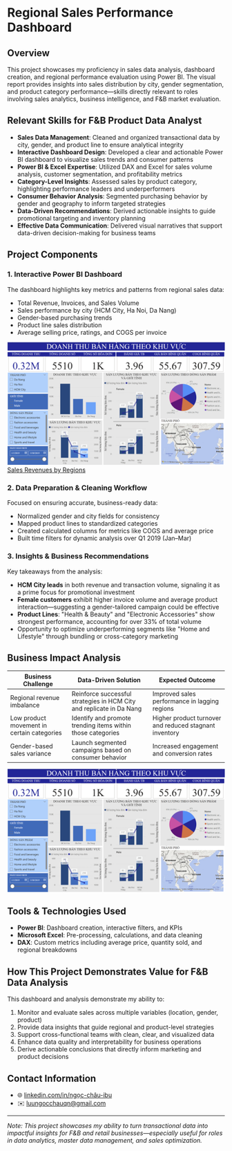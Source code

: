
# Regional Sales Performance Dashboard

## Overview

This project showcases my proficiency in sales data analysis, dashboard creation, and regional performance evaluation using Power BI. The visual report provides insights into sales distribution by city, gender segmentation, and product category performance—skills directly relevant to roles involving sales analytics, business intelligence, and F&B market evaluation.

## Relevant Skills for F&B Product Data Analyst

- **Sales Data Management**: Cleaned and organized transactional data by city, gender, and product line to ensure analytical integrity
- **Interactive Dashboard Design**: Developed a clear and actionable Power BI dashboard to visualize sales trends and consumer patterns
- **Power BI & Excel Expertise**: Utilized DAX and Excel for sales volume analysis, customer segmentation, and profitability metrics
- **Category-Level Insights**: Assessed sales by product category, highlighting performance leaders and underperformers
- **Consumer Behavior Analysis**: Segmented purchasing behavior by gender and geography to inform targeted strategies
- **Data-Driven Recommendations**: Derived actionable insights to guide promotional targeting and inventory planning
- **Effective Data Communication**: Delivered visual narratives that support data-driven decision-making for business teams

## Project Components

### 1. Interactive Power BI Dashboard

The dashboard highlights key metrics and patterns from regional sales data:

- Total Revenue, Invoices, and Sales Volume
- Sales performance by city (HCM City, Ha Noi, Da Nang)
- Gender-based purchasing trends
- Product line sales distribution
- Average selling price, ratings, and COGS per invoice

![Dashboard Overview](./image/overview.png)
[Sales Revenues by Regions](https://ueheduvn-my.sharepoint.com/:u:/g/personal/31221025795_ueh_edu_vn/EbeeKYPByW5CkQvt6zgvzUUBVWJdDe3jT0r2fYwbN7tA5Q?e=zdE4jJ)

### 2. Data Preparation & Cleaning Workflow

Focused on ensuring accurate, business-ready data:

- Normalized gender and city fields for consistency
- Mapped product lines to standardized categories
- Created calculated columns for metrics like COGS and average price
- Built time filters for dynamic analysis over Q1 2019 (Jan–Mar)

### 3. Insights & Business Recommendations

Key takeaways from the analysis:

- **HCM City leads** in both revenue and transaction volume, signaling it as a prime focus for promotional investment
- **Female customers** exhibit higher invoice volume and average product interaction—suggesting a gender-tailored campaign could be effective
- **Product Lines**: "Health & Beauty" and "Electronic Accessories" show strongest performance, accounting for over 33% of total volume
- Opportunity to optimize underperforming segments like "Home and Lifestyle" through bundling or cross-category marketing

## Business Impact Analysis

| Business Challenge                          | Data-Driven Solution                                      | Expected Outcome                                        |
| ------------------------------------------- | --------------------------------------------------------- | ------------------------------------------------------- |
| Regional revenue imbalance                  | Reinforce successful strategies in HCM City and replicate in Da Nang | Improved sales performance in lagging regions           |
| Low product movement in certain categories  | Identify and promote trending items within those categories | Higher product turnover and reduced stagnant inventory  |
| Gender-based sales variance                 | Launch segmented campaigns based on consumer behavior      | Increased engagement and conversion rates               |

![Category Analysis](./image/overview.png)

## Tools & Technologies Used

- **Power BI**: Dashboard creation, interactive filters, and KPIs
- **Microsoft Excel**: Pre-processing, calculations, and data cleaning
- **DAX**: Custom metrics including average price, quantity sold, and regional breakdowns

## How This Project Demonstrates Value for F&B Data Analysis

This dashboard and analysis demonstrate my ability to:

1. Monitor and evaluate sales across multiple variables (location, gender, product)
2. Provide data insights that guide regional and product-level strategies
3. Support cross-functional teams with clean, clear, and visualized data
4. Enhance data quality and interpretability for business operations
5. Derive actionable conclusions that directly inform marketing and product decisions

## Contact Information

* 🌐 [linkedin.com/in/ngọc-châu-ibu](https://linkedin.com/in/ngọc-châu-ibu)
* ✉️ [luungocchauqn@gmail.com](mailto:luungocchauqn@gmail.com)

---

_Note: This project showcases my ability to turn transactional data into impactful insights for F&B and retail businesses—especially useful for roles in data analytics, master data management, and sales optimization._
